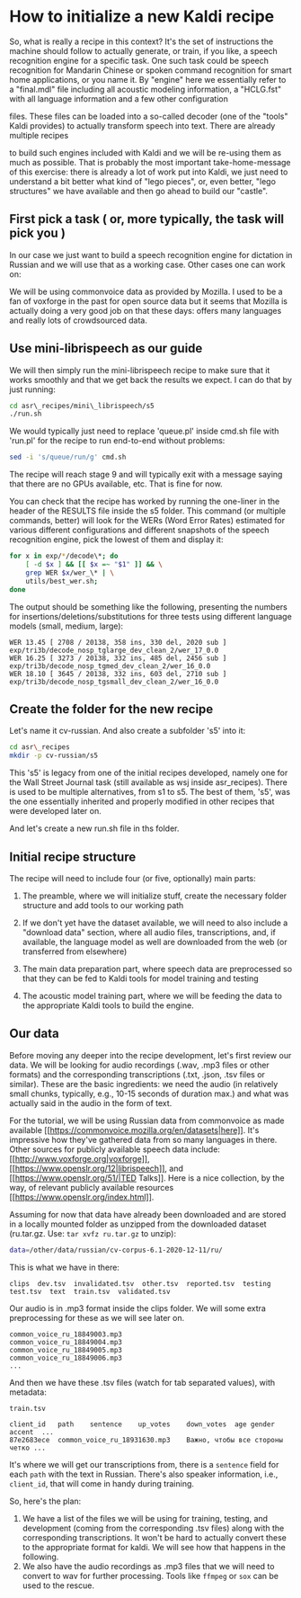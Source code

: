 # How to initialize a new Kaldi recipe

So, what is really a recipe in this context? It's the set of instructions the machine should follow to actually generate, or train, if you like, a speech recognition engine for a specific task. One such task could be speech recognition for Mandarin Chinese or spoken command recognition for smart home applications, or you name it. By "engine" here we essentially refer to a "final.mdl" file including all acoustic modeling information, a "HCLG.fst" with all language information and a few other configuration

files. These files can be loaded into a so-called decoder (one of the "tools" Kaldi provides) to actually transform speech into text. There are already multiple recipes

to build such engines included with Kaldi and we will be re-using them as much as possible. That is probably the most important take-home-message of this exercise: there is already a lot of work put into Kaldi, we just need to understand a bit better what kind of "lego pieces", or, even better, "lego structures" we have available and then go ahead to build our "castle".

## First pick a task ( or, more typically, the task will pick you )

In our case we just want to build a speech recognition engine for dictation in Russian and we will use that as a working case. Other cases one can work on:

We will be using commonvoice data as provided by Mozilla. I used to be a fan of voxforge in the past for open source data but it seems that Mozilla is actually doing a very good job on that these days: offers many languages and really lots of crowdsourced data.

## Use mini-librispeech as our guide

We will then simply run the mini-librispeech recipe to make sure that it works smoothly and that we get back the results we expect. I can do that by just running:
```bash
cd asr\_recipes/mini\_librispeech/s5
./run.sh
```
We would typically just need to replace 'queue.pl' inside cmd.sh file with 'run.pl' for the recipe to run end-to-end without problems:
```bash
sed -i 's/queue/run/g' cmd.sh
```
The recipe will reach stage 9 and will typically exit with a message saying that there are no GPUs available, etc. That is fine for now.

You can check that the recipe has worked by running the one-liner in the header of the RESULTS file inside the s5 folder. This command (or multiple commands, better) will look for the WERs (Word Error Rates) estimated for various different configurations and different snapshots of the speech recognition engine, pick the lowest of them and display it:
```bash
for x in exp/*/decode\*; do 
	[ -d $x ] && [[ $x =~ "$1" ]] && \
	grep WER $x/wer_\* | \
	utils/best_wer.sh; 
done
```
The output should be something like the following, presenting the numbers for insertions/deletions/substitutions for three tests using different language models (small, medium, large):
```
WER 13.45 [ 2708 / 20138, 358 ins, 330 del, 2020 sub ] exp/tri3b/decode_nosp_tglarge_dev_clean_2/wer_17_0.0
WER 16.25 [ 3273 / 20138, 332 ins, 485 del, 2456 sub ] exp/tri3b/decode_nosp_tgmed_dev_clean_2/wer_16_0.0
WER 18.10 [ 3645 / 20138, 332 ins, 603 del, 2710 sub ] exp/tri3b/decode_nosp_tgsmall_dev_clean_2/wer_16_0.0
```

## Create the folder for the new recipe
Let's name it cv-russian. And also create a subfolder 's5' into it:
```bash
cd asr\_recipes
mkdir -p cv-russian/s5
```
This 's5' is legacy from one of the initial recipes developed, namely one for the Wall Street Journal task (still available as wsj inside asr\_recipes). There is used to be multiple alternatives, from s1 to s5. The best of them, 's5', was the one essentially inherited and properly modified in other recipes that were developed later on.

And let's create a new run.sh file in ths folder.  

## Initial recipe structure
The recipe will need to include four (or five, optionally) main parts:

1. The preamble, where we will initialize stuff, create the necessary folder structure and add tools to our working path 

1. If we don't yet have the dataset available, we will need to also include a "download data" section, where all audio files, transcriptions, and, if available, the language model as well are downloaded from the web (or transferred from elsewhere)

1. The main data preparation part, where speech data are preprocessed so that they can be fed to Kaldi tools for model training and testing 

1. The acoustic model training part, where we will be feeding the data to the appropriate Kaldi tools to build the engine.

## Our data 
Before moving any deeper into the recipe development, let's first review our data. We will be looking for audio recordings (.wav, .mp3 files or other formats) and the corresponding transcriptions (.txt, .json, .tsv files or similar). These are the basic ingredients: we need the audio (in relatively small chunks, typically, e.g., 10-15 seconds of duration max.) and what was actually said in the audio in the form of text.

For the tutorial, we will be using Russian data from commonvoice as made available [[https://commonvoice.mozilla.org/en/datasets|here]]. It's impressive how they've gathered data from so many languages in there. Other sources for publicly available speech data include: [[http://www.voxforge.org|voxforge]], [[https://www.openslr.org/12|librispeech]], and [[https://www.openslr.org/51/|TED Talks]]. Here is a nice collection, by the way, of relevant publicly available resources [[https://www.openslr.org/index.html]]. 

Assuming for now that data have already been downloaded and are stored in a locally mounted folder as unzipped from the downloaded dataset (ru.tar.gz. Use: `tar xvfz ru.tar.gz` to unzip):
```bash
data=/other/data/russian/cv-corpus-6.1-2020-12-11/ru/
```
This is what we have in there:
```
clips  dev.tsv  invalidated.tsv  other.tsv  reported.tsv  testing  test.tsv  text  train.tsv  validated.tsv
```
Our audio is in .mp3 format inside the clips folder. We will some extra preprocessing for these as we will see later on.
```
common_voice_ru_18849003.mp3
common_voice_ru_18849004.mp3
common_voice_ru_18849005.mp3
common_voice_ru_18849006.mp3
...
```
And then we have these .tsv files (watch for tab separated values), with metadata:
```
train.tsv

client_id	path	sentence	up_votes	down_votes	age	gender	accent	...
87e2683ece	common_voice_ru_18931630.mp3	Важно, чтобы все стороны четко ...
```
It's where we will get our transcriptions from, there is a `sentence` field for each `path` with the text in Russian. There's also speaker information, i.e., `client_id`, that will come in handy during training. 

So, here's the plan: 
1. We have a list of the files we will be using for training, testing, and development (coming from the corresponding .tsv files) along with the corresponding transcriptions. It won't be hard to actually convert these to the appropriate format for kaldi. We will see how that happens in the following.
2. We also have the audio recordings as .mp3 files that we will need to convert to wav for further processing. Tools like `ffmpeg` or `sox` can be used to the rescue. 


